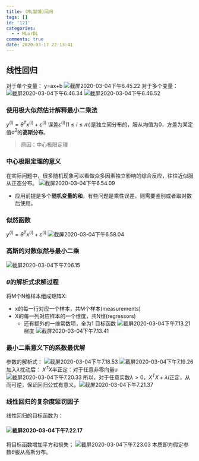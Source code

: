 ```yaml
---
title: (ML邹博)回归
tags: []
id: '121'
categories:
  - - MLorDL
comments: true
date: 2020-03-17 22:13:41
---
```

## 线性回归
对于单个变量：
y=ax+b
![截屏2020-03-04下午6.45.22](https://img.wush.cc/16311019408756.png?imageView2/0/format/webp/q/80)
对于多个变量：
![截屏2020-03-04下午6.46.34](https://img.wush.cc/16311019408781.png) ![截屏2020-03-04下午6.46.52](https://img.wush.cc/16311019408807.png?imageView2/0/format/webp/q/80)
### 使用极大似然估计解释最小二乘法
$y^{(i)}=\theta^{T}x^{(i)}+\varepsilon^{(i)}$
误差$\varepsilon^{(i)}(1\le i\le m)$是独立同分布的，服从均值为0，方差为某定值$\sigma^{2}$的**高斯分布**。
> 原因：中心极限定理
### 中心极限定理的意义
在实际问题中，很多随机现象可以看做众多因素独立影响的综合反应，往往近似服从正态分布。
![截屏2020-03-04下午6.54.09](https://img.wush.cc/16311019408832.png?imageView2/0/format/webp/q/80)
* 应用前提是多个**随机变量的和**，有些问题是乘性误差，则需要鉴别或者取对数后使用。
### 似然函数
$y^{(i)}=\theta^{T}x^{(i)}+\varepsilon^{(i)}$
![截屏2020-03-04下午6.58.04](https://img.wush.cc/16311019408858.png?imageView2/0/format/webp/q/80)
### 高斯的对数似然与最小二乘
![截屏2020-03-04下午7.06.15](https://img.wush.cc/16311019408886.png?imageView2/0/format/webp/q/80)
### $\theta$的解析式求解过程
将M个N维样本组成矩阵X:
* x的每一行对应一个样本，共M个样本(measurements)
* X的每一列对应样本的一个维度，共N维(regressors)
  * 还有额外的一维常数项，全为1
目标函数
![截屏2020-03-04下午7.13.21](https://img.wush.cc/16311019408918.png?imageView2/0/format/webp/q/80)
梯度
![截屏2020-03-04下午7.13.41](https://img.wush.cc/16311019408946.png?imageView2/0/format/webp/q/80)
### 最小二乘意义下的系数最优解
参数的解析式：
![截屏2020-03-04下午7.18.53](https://img.wush.cc/16311019408975.png) ![截屏2020-03-04下午7.19.26](https://img.wush.cc/16311019409006.png?imageView2/0/format/webp/q/80)
加入$\lambda$扰动后：
$X^TX$半正定：对于任意非零向量u
![截屏2020-03-04下午7.20.33](https://img.wush.cc/16311019409036.png?imageView2/0/format/webp/q/80)
所以，对于任意实数$\lambda>0$，$X^TX+\lambda I$正定，从而可逆，保证回归公式有意义。![截屏2020-03-04下午7.21.37](https://img.wush.cc/16311019409067.png?imageView2/0/format/webp/q/80)
### 线性回归的复杂度惩罚因子
线性回归的目标函数为：
#### ![截屏2020-03-04下午7.22.17](https://img.wush.cc/16311019409099.png?imageView2/0/format/webp/q/80)
将目标函数增加平方和损失；
![截屏2020-03-04下午7.23.03](https://img.wush.cc/16311019409134.png?imageView2/0/format/webp/q/80)
本质即为假定参数$\theta$服从高斯分布。
